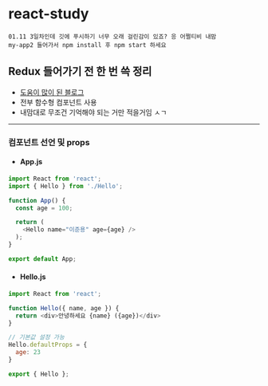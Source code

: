 # react-study

```
01.11 3일차인데 깃에 푸시하기 너무 오래 걸린감이 있죠? 응 어쩔티비 내맘
my-app2 들어가서 npm install 후 npm start 하세요
```

## Redux 들어가기 전 한 번 쓱 정리
- [도움이 많이 된 블로그](https://react.vlpt.us/, "사실 90% 이거보고 공부함")
- 전부 함수형 컴포넌트 사용
- 내맘대로 무조건 기억해야 되는 거만 적을거임 ㅅㄱ
***


### 컴포넌트 선언 및 props

- #### App.js
```javascript
import React from 'react';
import { Hello } from './Hello';

function App() {
  const age = 100;

  return (
    <Hello name="이준용" age={age} />
  );
}

export default App;
```

- #### Hello.js
```javascript
import React from 'react';

function Hello({ name, age }) {
  return <div>안녕하세요 {name} ({age})</div>
}

// 기본값 설정 가능
Hello.defaultProps = {
  age: 23
}

export { Hello };
```

